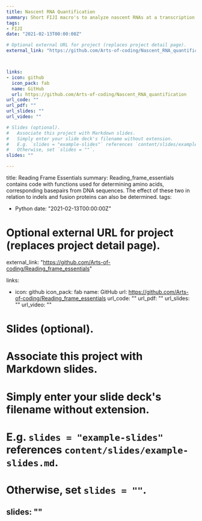 ```yaml
---
title: Nascent RNA Quantification
summary: Short FIJI macro's to analyze nascent RNAs at a transcription site in smFISH images.
tags:
- FIJI
date: "2021-02-13T00:00:00Z"

# Optional external URL for project (replaces project detail page).
external_link: "https://github.com/Arts-of-coding/Nascent_RNA_quantification"



links:
- icon: github
  icon_pack: fab
  name: GitHub
  url: https://github.com/Arts-of-coding/Nascent_RNA_quantification
url_code: ""
url_pdf: ""
url_slides: ""
url_video: ""

# Slides (optional).
#   Associate this project with Markdown slides.
#   Simply enter your slide deck's filename without extension.
#   E.g. `slides = "example-slides"` references `content/slides/example-slides.md`.
#   Otherwise, set `slides = ""`.
slides: ""

---
```


title: Reading Frame Essentials
summary: Reading_frame_essentials contains code with functions used for determining amino acids, corresponding basepairs from DNA sequences. The effect of these two in relation to indels and fusion proteins can also be determined.
tags:
- Python
date: "2021-02-13T00:00:00Z"

# Optional external URL for project (replaces project detail page).
external_link: "https://github.com/Arts-of-coding/Reading_frame_essentials"



links:
- icon: github
  icon_pack: fab
  name: GitHub
  url: https://github.com/Arts-of-coding/Reading_frame_essentials
url_code: ""
url_pdf: ""
url_slides: ""
url_video: ""

# Slides (optional).
#   Associate this project with Markdown slides.
#   Simply enter your slide deck's filename without extension.
#   E.g. `slides = "example-slides"` references `content/slides/example-slides.md`.
#   Otherwise, set `slides = ""`.
slides: ""
---
